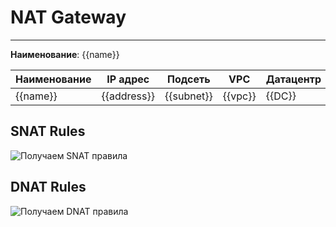 # NAT Gateway
***  
**Наименование**: {{name}}

| **Наименование**  | **IP адрес** | **Подсеть** | **VPC**  | **Датацентр** |
|----------|--------------|-------------|----------|---------------|
| {{name}} | {{address}}  | {{subnet}}  |  {{vpc}} | {{DC}}        |


## SNAT Rules
![Получаем SNAT правила](@entity/seaf.ta.reverse.cloud_ru.advanced.nat_gateways/natgw_snat?id={{id}}&domain={{domain}})

## DNAT Rules
![Получаем DNAT правила](@entity/seaf.ta.reverse.cloud_ru.advanced.nat_gateways/natgw_dnat?id={{id}}&domain={{domain}})


